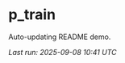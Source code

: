 # p_train

Auto-updating README demo.

<!--START_SECTION:status-->
_Last run: 2025-09-08 10:41 UTC_
<!--END_SECTION:status-->






































































































































































































































































































































































































